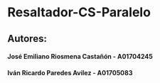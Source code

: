 # Resaltador-CS-Paralelo
## Autores: 
  #### José Emiliano Riosmena Castañón - A01704245
  #### Iván Ricardo Paredes Avilez - A01705083
